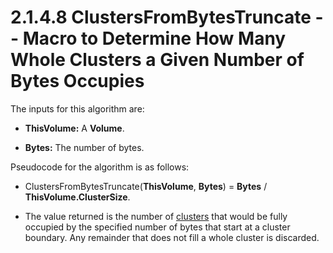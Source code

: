 <html dir="LTR" xmlns:mshelp="http://msdn.microsoft.com/mshelp" xmlns:ddue="http://ddue.schemas.microsoft.com/authoring/2003/5" xmlns:xlink="http://www.w3.org/1999/xlink" xmlns:tool="http://www.microsoft.com/tooltip">
    <head>
        <meta http-equiv="Content-Type" content="text/html; CHARSET=utf-8"></meta>
        <meta name="save" content="history"></meta>
        <title>2.1.4.8 ClustersFromBytesTruncate -- Macro to Determine How Many Whole Clusters a Given Number of Bytes Occupies</title>
        <xml>
            <mshelp:toctitle title="2.1.4.8 ClustersFromBytesTruncate -- Macro to Determine How Many Whole Clusters a Given Number of Bytes Occupies"></mshelp:toctitle>
            <mshelp:rltitle title="[MS-FSA]: ClustersFromBytesTruncate -- Macro to Determine How Many Whole Clusters a Given Number of Bytes Occupies"></mshelp:rltitle>
            <mshelp:keyword index="A" term="464cb1e9-c704-4a76-99c8-351b0bbf36aa"></mshelp:keyword>
            <mshelp:attr name="DCSext.ContentType" value="open specification"></mshelp:attr>
            <mshelp:attr name="AssetID" value="464cb1e9-c704-4a76-99c8-351b0bbf36aa"></mshelp:attr>
            <mshelp:attr name="TopicType" value="kbRef"></mshelp:attr>
            <mshelp:attr name="DCSext.Title" value="[MS-FSA]: ClustersFromBytesTruncate -- Macro to Determine How Many Whole Clusters a Given Number of Bytes Occupies" />
        </xml>
    </head>
    <body>
        <div id="header">
            <h1 class="heading">2.1.4.8 ClustersFromBytesTruncate -- Macro to Determine How Many Whole Clusters a Given Number of Bytes Occupies</h1>
        </div>
        <div id="mainSection">
            <div id="mainBody">
                <div id="allHistory" class="saveHistory"></div>
                <div id="sectionSection0" class="section" name="collapseableSection">
                    

<p>The inputs for this algorithm are:</p>

<ul><li><p><span><span> 
</span></span><b>ThisVolume:</b> A <b>Volume</b>.</p>

</li><li><p><span><span> 
</span></span><b>Bytes:</b> The number of bytes.</p>

</li></ul><p>Pseudocode for the algorithm is as follows:</p>

<ul><li><p><span><span> 
</span></span>ClustersFromBytesTruncate(<b>ThisVolume</b>, <b>Bytes</b>) = <b>Bytes</b>
/ <b>ThisVolume.ClusterSize</b>.</p>

</li><li><p><span><span> 
</span></span>The value returned is the number of <a href="682f0f59-385c-4351-b81a-3b234f53db03.md#gt_feef37b3-c173-4f51-aab6-b55a6366259b">clusters</a> that would be
fully occupied by the specified number of bytes that start at a cluster
boundary. Any remainder that does not fill a whole cluster is discarded.</p>

</li></ul>
                </div>
            </div>
        </div>
    </body>
</html>